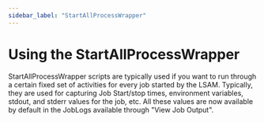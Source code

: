 ```yaml
---
sidebar_label: "StartAllProcessWrapper"
---
```


# Using the StartAllProcessWrapper

StartAllProcessWrapper scripts are typically used if you want to run through a certain fixed set of activities for every job started by the LSAM. Typically, they are used for capturing Job Start/stop times, environment variables, stdout, and stderr values for the job, etc. All these values are now available by default in the JobLogs available through "View Job Output".
